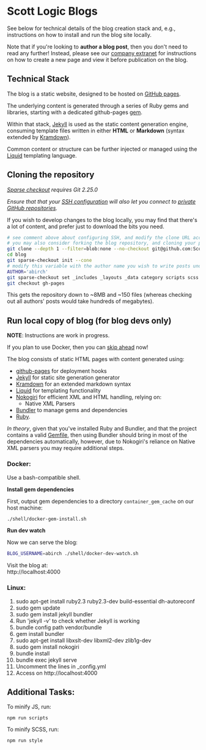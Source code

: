 # Scott Logic Blogs

See below for technical details of the blog creation stack and, 
e.g., instructions on how to install and run the blog site locally.

Note that if you're looking to **author a blog post**, then you don't need to read any further!
Instead, please see our [company extranet][confluence-getting-started]
for instructions on how to create a new page and view it before publication on the blog.

## Technical Stack
The blog is a static website, designed to be hosted on [GitHub pages][github-pages].

The underlying content is generated through a series of Ruby gems and libraries, starting with a dedicated github-pages [gem][ruby-github-pages].

Within that stack, [Jekyll][jekyll-docs] is used as the static content generation engine,
consuming template files written in either **HTML** or **Markdown** (syntax extended by [Kramdown][kramdown-syntax]).

Common content or structure can be further injected or managed using the [Liquid][ruby-liquid] templating language.

## Cloning the repository

_[Sparse checkout][sparse-checkout-guide] requires Git 2.25.0_

_Ensure that that your [SSH configuration][github-ssh] will also let you connect to [private GitHub repositories][github-ssh-multiple-accounts]._

If you wish to develop changes to the blog locally, you may find that there's a lot of content, and prefer just to download the bits you need.

```bash
# see comment above about configuring SSH, and modify the clone URL accordingly to use the correct SSH identity
# you may also consider forking the blog repository, and cloning your personal fork instead
git clone --depth 1 --filter=blob:none --no-checkout git@github.com:ScottLogic/blog.git
cd blog
git sparse-checkout init --cone
# modify this variable with the author name you wish to write posts under (typically derived from your SL email address)
AUTHOR='abirch'
git sparse-checkout set _includes _layouts _data category scripts scss assets "$AUTHOR"
git checkout gh-pages
```

This gets the repository down to ~8MB and ~150 files (whereas checking out all authors' posts would take hundreds of megabytes).

## Run local copy of blog (for blog devs only)

__NOTE__: Instructions are work in progress.

If you plan to use Docker, then you can [skip ahead][install-docker] now!

The blog consists of static HTML pages with content generated using: 
- [github-pages][ruby-github-pages] for deployment hooks
- [Jekyll][jekyll-docs] for static site generation generator
- [Kramdown][kramdown-syntax] for an extended markdown syntax
- [Liquid][ruby-liquid] for templating functionality
- [Nokogiri][ruby-nokogiri] for efficient XML and HTML handling, relying on:
  - Native XML Parsers
- [Bundler][ruby-bundler] to manage gems and dependencies
- [Ruby][ruby-downloads].

_In theory_, given that you've installed Ruby and Bundler, 
and that the project contains a valid [Gemfile][project-gemfile],
then using Bundler should bring in most of the dependencies automatically,
however, due to Nokogiri's reliance on Native XML parsers you may require additional steps.

### Docker:

Use a bash-compatible shell.

**Install gem dependencies**

First, output gem dependencies to a directory `container_gem_cache` on our host machine:

```bash
./shell/docker-gem-install.sh
```

**Run dev watch**

Now we can serve the blog:

```bash
BLOG_USERNAME=abirch ./shell/docker-dev-watch.sh
```

Visit the blog at:  
http://localhost:4000

### Linux:

1. sudo apt-get install ruby2.3 ruby2.3-dev build-essential dh-autoreconf
2. sudo gem update
3. sudo gem install jekyll bundler
4. Run 'jekyll -v' to check whether Jekyll is working
5. bundle config path vendor/bundle
6. gem install bundler
7. sudo apt-get install libxslt-dev libxml2-dev zlib1g-dev
8. sudo gem install nokogiri
9. bundle install
10. bundle exec jekyll serve
11. Uncomment the lines in \_config.yml
12. Access on http://localhost:4000

## Additional Tasks:

To minify JS, run:
```
npm run scripts
```

To minify SCSS, run:
```
npm run style
```

[confluence-getting-started]: https://scottlogic.atlassian.net/wiki/spaces/INT/pages/3577479175/Getting+started+with+the+Scott+Logic+blog
[sparse-checkout-guide]: https://github.blog/2020-01-17-bring-your-monorepo-down-to-size-with-sparse-checkout/#sparse-checkout-and-partial-clones
[github-ssh]: https://docs.github.com/en/authentication/connecting-to-github-with-ssh
[github-ssh-multiple-accounts]: https://gist.github.com/oanhnn/80a89405ab9023894df7

[github-pages]: https://pages.github.com/
[github-pages-docs]: https://docs.github.com/en/pages
[jekyll-docs]: https://jekyllrb.com/docs/
[kramdown-syntax]: https://kramdown.gettalong.org/syntax.html
[ruby-github-pages]: https://rubygems.org/gems/github-pages
[ruby-bundler]: https://bundler.io/
[ruby-nokogiri]: https://nokogiri.org/
[ruby-liquid]: https://shopify.github.io/liquid/
[ruby-downloads]: https://www.ruby-lang.org/en/downloads/
[project-gemfile]: Gemfile
[install-docker]: #docker